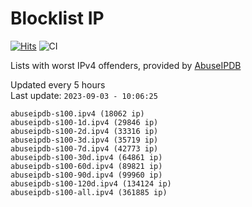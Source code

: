 # Blocklist IP

[![Hits](https://hits.seeyoufarm.com/api/count/incr/badge.svg?url=https%3A%2F%2Fgithub.com%2Fborestad%2Fblocklist-ip%2F&count_bg=%2379C83D&title_bg=%23555555&icon=&icon_color=%23E7E7E7&title=hits&edge_flat=false)](https://hits.seeyoufarm.com)  ![CI](https://img.shields.io/github/workflow/status/borestad/blocklist-ip/CI?style=flat-square)

Lists with worst IPv4 offenders, provided by [AbuseIPDB](https://www.abuseipdb.com/)

<!-- FOOTER-PLACEHOLDER -->
Updated every 5 hours<br>
Last update: `2023-09-03 - 10:06:25`
```
abuseipdb-s100.ipv4 (18062 ip)
abuseipdb-s100-1d.ipv4 (29846 ip)
abuseipdb-s100-2d.ipv4 (33316 ip)
abuseipdb-s100-3d.ipv4 (35719 ip)
abuseipdb-s100-7d.ipv4 (42773 ip)
abuseipdb-s100-30d.ipv4 (64861 ip)
abuseipdb-s100-60d.ipv4 (89821 ip)
abuseipdb-s100-90d.ipv4 (99960 ip)
abuseipdb-s100-120d.ipv4 (134124 ip)
abuseipdb-s100-all.ipv4 (361885 ip)
```
